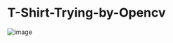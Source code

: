 # T-Shirt-Trying-by-Opencv

![image](https://github.com/iftekharalammithu/T-Shirt-Trying-by-Opencv/assets/40330358/aca62b3a-242e-4650-8b18-1875fd86080d)
